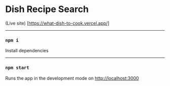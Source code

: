 # Dish Recipe Search

(Live site) [https://what-dish-to-cook.vercel.app/]


-----------------------------------------------------------
### `npm i` 
Install dependencies

-----------------------------------------------------------
### `npm start`  
Runs the app in the development mode on [http://localhost:3000](http://localhost:3000)
